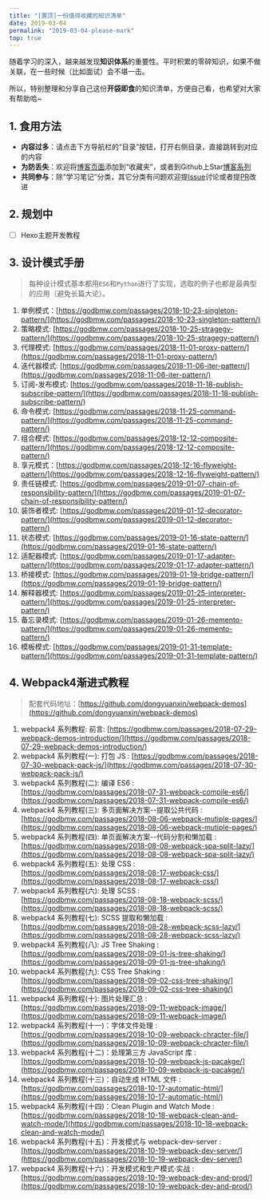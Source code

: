 ```yaml
---
title: "[置顶]一份值得收藏的知识清单"
date: 2019-03-04
permalink: "2019-03-04-please-mark"
top: true
---
```


随着学习的深入，越来越发现**知识体系**的重要性。平时积累的零碎知识，如果不做关联，在一些时候（比如面试）会不堪一击。

所以，特别整理和分享自己这份**开袋即食**的知识清单，方便自己看，也希望对大家有帮助哈~

<!-- more -->

## 1. 食用方法

- **内容过多**：请点击下方导航栏的“目录”按钮，打开右侧目录，直接跳转到对应的内容
- **为防丢失**：欢迎将[博客页面](https://godbmw.com/passages/2019-03-04-please-mark/)添加到“收藏夹”，或者到Github上Star[博客系列](https://github.com/dongyuanxin/blog)
- **共同参与**：除“学习笔记”分类，其它分类有问题欢迎提[Issue](https://github.com/dongyuanxin/blog/issues)讨论或者提[PR](https://github.com/dongyuanxin/blog/pulls)改进

## 2. 规划中

- [ ] Hexo主题开发教程

## 3. 设计模式手册

> 每种设计模式基本都用`ES6`和`Python`进行了实现，选取的例子也都是最典型的应用（避免长篇大论）。

1. 单例模式：[https://godbmw.com/passages/2018-10-23-singleton-pattern/](https://godbmw.com/passages/2018-10-23-singleton-pattern/)
2. 策略模式: [https://godbmw.com/passages/2018-10-25-stragegy-pattern/](https://godbmw.com/passages/2018-10-25-stragegy-pattern/)
3. 代理模式: [https://godbmw.com/passages/2018-11-01-proxy-pattern/](https://godbmw.com/passages/2018-11-01-proxy-pattern/)
4. 迭代器模式: [https://godbmw.com/passages/2018-11-06-iter-pattern/](https://godbmw.com/passages/2018-11-06-iter-pattern/)
5. 订阅-发布模式: [https://godbmw.com/passages/2018-11-18-publish-subscribe-pattern/](https://godbmw.com/passages/2018-11-18-publish-subscribe-pattern/)
6. 命令模式: [https://godbmw.com/passages/2018-11-25-command-pattern/](https://godbmw.com/passages/2018-11-25-command-pattern/)
7. 组合模式: [https://godbmw.com/passages/2018-12-12-composite-pattern/](https://godbmw.com/passages/2018-12-12-composite-pattern/)
8. 享元模式：[https://godbmw.com/passages/2018-12-16-flyweight-pattern/](https://godbmw.com/passages/2018-12-16-flyweight-pattern/)
9. 责任链模式: [https://godbmw.com/passages/2019-01-07-chain-of-responsibility-pattern/](https://godbmw.com/passages/2019-01-07-chain-of-responsibility-pattern/)
10. 装饰者模式: [https://godbmw.com/passages/2019-01-12-decorator-pattern/](https://godbmw.com/passages/2019-01-12-decorator-pattern/)
11. 状态模式: [https://godbmw.com/passages/2019-01-16-state-pattern/](https://godbmw.com/passages/2019-01-16-state-pattern/)
12. 适配器模式: [https://godbmw.com/passages/2019-01-17-adapter-pattern/](https://godbmw.com/passages/2019-01-17-adapter-pattern/)
13. 桥接模式: [https://godbmw.com/passages/2019-01-19-bridge-pattern/](https://godbmw.com/passages/2019-01-19-bridge-pattern/)
14. 解释器模式: [https://godbmw.com/passages/2019-01-25-interpreter-pattern/](https://godbmw.com/passages/2019-01-25-interpreter-pattern/)
15. 备忘录模式: [https://godbmw.com/passages/2019-01-26-memento-pattern/](https://godbmw.com/passages/2019-01-26-memento-pattern/)
16. 模板模式: [https://godbmw.com/passages/2019-01-31-template-pattern/](https://godbmw.com/passages/2019-01-31-template-pattern/)

## 4. Webpack4渐进式教程

> 配套代码地址：[https://github.com/dongyuanxin/webpack-demos](https://github.com/dongyuanxin/webpack-demos)

1. webpack4 系列教程: 前言: [https://godbmw.com/passages/2018-07-29-webpack-demos-introduction/](https://godbmw.com/passages/2018-07-29-webpack-demos-introduction/)
2. webpack4 系列教程(一): 打包 JS : [https://godbmw.com/passages/2018-07-30-webpack-pack-js/](https://godbmw.com/passages/2018-07-30-webpack-pack-js/)
3. webpack4 系列教程(二): 编译 ES6 : [https://godbmw.com/passages/2018-07-31-webpack-compile-es6/](https://godbmw.com/passages/2018-07-31-webpack-compile-es6/)
4. webpack4 系列教程(三): 多页面解决方案--提取公共代码 : [https://godbmw.com/passages/2018-08-06-webpack-mutiple-pages/](https://godbmw.com/passages/2018-08-06-webpack-mutiple-pages/)
5. webpack4 系列教程(四): 单页面解决方案--代码分割和懒加载 : [https://godbmw.com/passages/2018-08-08-webpack-spa-split-lazy/](https://godbmw.com/passages/2018-08-08-webpack-spa-split-lazy/)
6. webpack4 系列教程(五): 处理 CSS : [https://godbmw.com/passages/2018-08-17-webpack-css/](https://godbmw.com/passages/2018-08-17-webpack-css/)
7. webpack4 系列教程(六): 处理 SCSS : [https://godbmw.com/passages/2018-08-18-webpack-scss/](https://godbmw.com/passages/2018-08-18-webpack-scss/)
8. webpack4 系列教程(七): SCSS 提取和懒加载 : [https://godbmw.com/passages/2018-08-28-webpack-scss-lazy/](https://godbmw.com/passages/2018-08-28-webpack-scss-lazy/)
9. webpack4 系列教程(八): JS Tree Shaking : [https://godbmw.com/passages/2018-09-01-js-tree-shaking/](https://godbmw.com/passages/2018-09-01-js-tree-shaking/)
10. webpack4 系列教程(九): CSS Tree Shaking : [https://godbmw.com/passages/2018-09-02-css-tree-shaking/](https://godbmw.com/passages/2018-09-02-css-tree-shaking/)
11. webpack4 系列教程(十): 图片处理汇总 : [https://godbmw.com/passages/2018-09-11-webpack-image/](https://godbmw.com/passages/2018-09-11-webpack-image/)
12. webpack4 系列教程(十一)：字体文件处理 : [https://godbmw.com/passages/2018-10-09-webpack-chracter-file/](https://godbmw.com/passages/2018-10-09-webpack-chracter-file/)
13. webpack4 系列教程(十二)：处理第三方 JavaScript 库 : [https://godbmw.com/passages/2018-10-09-webpack-js-pacakge/](https://godbmw.com/passages/2018-10-09-webpack-js-pacakge/)
14. webpack4 系列教程(十三)：自动生成 HTML 文件 : [https://godbmw.com/passages/2018-10-17-automatic-html/](https://godbmw.com/passages/2018-10-17-automatic-html/)
15. webpack4 系列教程(十四)：Clean Plugin and Watch Mode : [https://godbmw.com/passages/2018-10-18-webpack-clean-and-watch-mode/](https://godbmw.com/passages/2018-10-18-webpack-clean-and-watch-mode/)
16. webpack4 系列教程(十五)：开发模式与 webpack-dev-server :[https://godbmw.com/passages/2018-10-19-webpack-dev-server/](https://godbmw.com/passages/2018-10-19-webpack-dev-server/)
17. webpack4 系列教程(十六)：开发模式和生产模式·实战 : [https://godbmw.com/passages/2018-10-19-webpack-dev-and-prod/](https://godbmw.com/passages/2018-10-19-webpack-dev-and-prod/)
